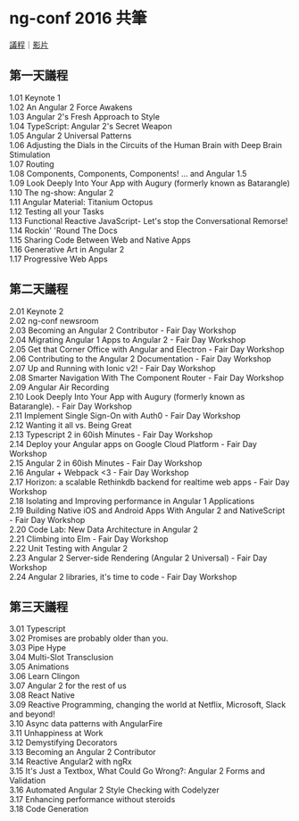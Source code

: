 # ng-conf 2016 共筆

[議程](https://www.ng-conf.org/#/schedule)｜[影片](https://www.youtube.com/playlist?list=PLOETEcp3DkCq788xapkP_OU-78jhTf68j)


## 第一天議程
1.01 Keynote 1  
1.02 An Angular 2 Force Awakens  
1.03 Angular 2's Fresh Approach to Style  
1.04 TypeScript: Angular 2's Secret Weapon  
1.05 Angular 2 Universal Patterns  
1.06 Adjusting the Dials in the Circuits of the Human Brain with Deep Brain Stimulation  
1.07 Routing  
1.08 Components, Components, Components! ... and Angular 1.5  
1.09 Look Deeply Into Your App with Augury (formerly known as Batarangle)  
1.10 The ng-show: Angular 2  
1.11 Angular Material: Titanium Octopus  
1.12 Testing all your Tasks  
1.13 Functional Reactive JavaScript- Let's stop the Conversational Remorse!  
1.14 Rockin' 'Round The Docs  
1.15 Sharing Code Between Web and Native Apps  
1.16 Generative Art in Angular 2  
1.17 Progressive Web Apps


## 第二天議程

2.01 Keynote 2  
2.02 ng-conf newsroom  
2.03 Becoming an Angular 2 Contributor - Fair Day Workshop  
2.04 Migrating Angular 1 Apps to Angular 2 - Fair Day Workshop  
2.05 Get that Corner Office with Angular and Electron - Fair Day Workshop  
2.06 Contributing to the Angular 2 Documentation - Fair Day Workshop  
2.07 Up and Running with Ionic v2! - Fair Day Workshop  
2.08 Smarter Navigation With The Component Router - Fair Day Workshop  
2.09 Angular Air Recording  
2.10 Look Deeply Into Your App with Augury (formerly known as Batarangle). - Fair Day Workshop  
2.11 Implement Single Sign-On with Auth0 - Fair Day Workshop  
2.12 Wanting it all vs. Being Great  
2.13 Typescript 2 in 60ish Minutes - Fair Day Workshop  
2.14 Deploy your Angular apps on Google Cloud Platform - Fair Day Workshop  
2.15 Angular 2 in 60ish Minutes - Fair Day Workshop  
2.16 Angular + Webpack <3 - Fair Day Workshop  
2.17 Horizon: a scalable Rethinkdb backend for realtime web apps - Fair Day Workshop  
2.18 Isolating and Improving performance in Angular 1 Applications  
2.19 Building Native iOS and Android Apps With Angular 2 and NativeScript - Fair Day Workshop  
2.20 Code Lab: New Data Architecture in Angular 2  
2.21 Climbing into Elm - Fair Day Workshop  
2.22 Unit Testing with Angular 2  
2.23 Angular 2 Server-side Rendering (Angular 2 Universal) - Fair Day Workshop  
2.24 Angular 2 libraries, it's time to code - Fair Day Workshop  


## 第三天議程

3.01 Typescript  
3.02 Promises are probably older than you.  
3.03 Pipe Hype  
3.04 Multi-Slot Transclusion  
3.05 Animations  
3.06 Learn Clingon  
3.07 Angular 2 for the rest of us  
3.08 React Native  
3.09 Reactive Programming, changing the world at Netflix, Microsoft, Slack and beyond!  
3.10 Async data patterns with AngularFire  
3.11 Unhappiness at Work  
3.12 Demystifying Decorators  
3.13 Becoming an Angular 2 Contributor  
3.14 Reactive Angular2 with ngRx  
3.15 It's Just a Textbox, What Could Go Wrong?: Angular 2 Forms and Validation  
3.16 Automated Angular 2 Style Checking with Codelyzer  
3.17 Enhancing performance without steroids  
3.18 Code Generation  
